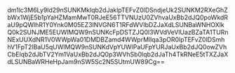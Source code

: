 dm1lc3M6Ly9ld29nSUNKMklqb2dJaklpTEFvZ0lDSndjeUk2SUNKM2RXeGhZbWx1WjE5b1pYaHZMamMwT0RJeE56TTVNUzU0ZVhvaUxBb2dJQ0poWkdRaU9pQWlhR1Y0Ynk0M05EZ3lNVGN6T1RFdWVIbDZJaXdLSUNBaWNHOXlkQ0k2SUNJME5EUWlMQW9nSUNKcFpDSTZJQ0l3WVdVeVlUazBZaTA1TURnNExUUXdNR1V0WWpWa01DMDBZamd4WWprMllqa3pOR0lpTEFvZ0lDSmhhV1FpT2lBaU5qUWlMQW9nSUNKdVpYUWlPaUFpYURJaUxBb2dJQ0owZVhCbElqb2dJbTV2Ym1VaUxBb2dJQ0p3WVhSb0lqb2dJaTh4TkRNeE5tTXZJaXdLSUNBaWRHeHpJam9nSW5Sc2N5SUtmUW89Cg==
